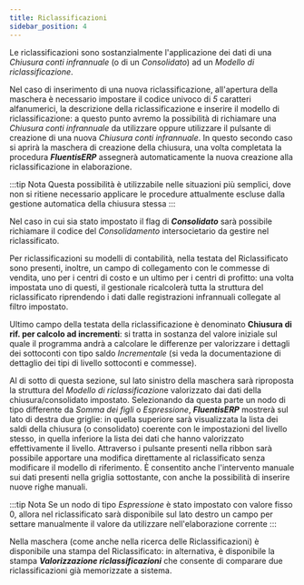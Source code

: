 ```yaml
---
title: Riclassificazioni
sidebar_position: 4
---
```


Le riclassificazioni sono sostanzialmente l'applicazione dei dati di una *Chiusura conti infrannuale* (o di un *Consolidato*) ad un *Modello di riclassificazione*.

Nel caso di inserimento di una nuova riclassificazione, all'apertura della maschera è necessario impostare il codice univoco di *5* caratteri alfanumerici, la descrizione della riclassificazione e inserire il modello di riclassificazione: a questo punto avremo la possibilità di richiamare una *Chiusura conti infrannuale* da utilizzare oppure utilizzare il pulsante di creazione di una nuova *Chiusura conti infrannuale*. In questo secondo caso si aprirà la maschera di creazione della chiusura, una volta completata la procedura ***FluentisERP*** assegnerà automaticamente la nuova creazione alla riclassificazione in elaborazione.

:::tip Nota
Questa possibilità è utilizzabile nelle situazioni più semplici, dove non si ritiene necessario applicare le procedure attualmente escluse dalla gestione automatica della chiusura stessa
:::

Nel caso in cui sia stato impostato il flag di ***Consolidato*** sarà possibile richiamare il codice del *Consolidamento* intersocietario da gestire nel riclassificato.

Per riclassificazioni su modelli di contabilità, nella testata del Riclassificato sono presenti, inoltre, un campo di collegamento con le commesse di vendita, uno per i centri di costo e un ultimo per i centri di profitto: una volta impostata uno di questi, il gestionale ricalcolerà tutta la struttura del riclassificato riprendendo i dati dalle registrazioni infrannuali collegate al filtro impostato.

Ultimo campo della testata della riclassificazione è denominato **Chiusura di rif. per calcolo ad incrementi**: si tratta in sostanza del valore iniziale sul quale il programma andrà a calcolare le differenze per valorizzare i dettagli dei sottoconti con tipo saldo *Incrementale* (si veda la documentazione di dettaglio dei tipi di livello sottoconti e commesse).

Al di sotto di questa sezione, sul lato sinistro della maschera sarà riproposta la struttura del *Modello di riclassificazion*e valorizzato dai dati della chiusura/consolidato impostato. Selezionando da questa parte un nodo di tipo differente da *Somma dei figli* o *Espressione*, ***FluentisERP*** mostrerà sul lato di destra due griglie: in quella superiore sarà visualizzata la lista dei saldi della chiusura (o consolidato) coerente con le impostazioni del livello stesso, in quella inferiore la lista dei dati che hanno valorizzato effettivamente il livello. Attraverso i pulsante presenti nella ribbon sarà possibile apportare una modifica direttamente al riclassificato senza modificare il modello di riferimento. È consentito anche l'intervento manuale sui dati presenti nella griglia sottostante, con anche la possibilità di inserire nuove righe manuali.

:::tip Nota
Se un nodo di tipo *Espressione* è stato impostato con valore fisso 0, allora nel riclassificato sarà disponibile sul lato destro un campo per settare manualmente il valore da utilizzare nell'elaborazione corrente
:::

Nella maschera (come anche nella ricerca delle Riclassificazioni) è disponibile una stampa del Riclassificato: in alternativa, è disponibile la stampa ***Valorizzazione riclassificazioni*** che consente di comparare due riclassificazioni già memorizzate a sistema.

